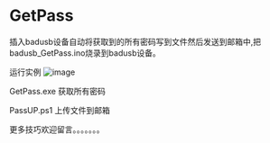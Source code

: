 # GetPass
插入badusb设备自动将获取到的所有密码写到文件然后发送到邮箱中,把badusb_GetPass.ino烧录到badusb设备。

运行实例
![image](https://github.com/kissgeek/GetPass/blob/master/image/GetPass.png)


GetPass.exe
获取所有密码


PassUP.ps1
上传文件到邮箱

更多技巧欢迎留言。。。。。。。
